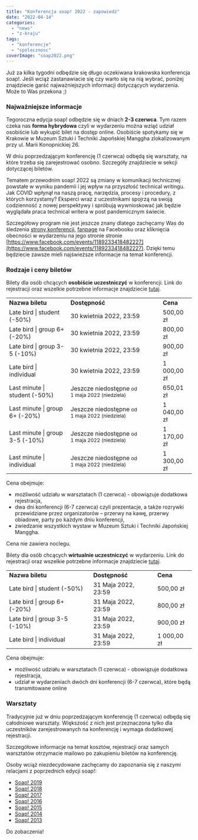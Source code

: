 ```yaml
---
title: "Konferencja soap! 2022 - zapowiedź"
date: "2022-04-14"
categories: 
  - "news"
  - "z-kraju"
tags: 
  - "konferencje"
  - "spolecznosc"
coverImage: "soap2022.png"
---
```


Już za kilka tygodni odbędzie się długo oczekiwana krakowska konferencja soap!. Jeśli wciąż zastanawiacie się czy warto się na nią wybrać, poniżej znajdziecie garść najważniejszych informacji dotyczących wydarzenia. Może to Was przekona ;)

### Najważniejsze informacje

Tegoroczna edycja soap! odbędzie się w dniach **2-3 czerwca**. Tym razem czeka nas **forma hybrydowa** czyli w wydarzeniu można wziąć udział osobiście lub wykupić bilet na dostęp online. Osobiście spotykamy się w Krakowie w Muzeum Sztuki i Techniki Japońskiej Manggha zlokalizowanym przy ul. Marii Konopnickiej 26.

W dniu poprzedzającym konferencję (1 czerwca) odbędą się warsztaty, na które trzeba się zarejestrować osobno. Szczegóły znajdziecie w sekcji dotyczącej biletów.

Tematem przewodnim soap! 2022 są zmiany w komunikacji technicznej powstałe w wyniku pandemii i jej wpływ na przyszłość technical writingu. Jak COVID wpłynął na naszą pracę, narzędzia, procesy i procedury, z których korzystamy? Eksperci wraz z uczestnikami spojrzą na swoją codzienność z nowej perspektywy i spróbują wywnioskować jak będzie wyglądała praca technical writera w post pandemicznym świecie.

Szczegółowy program nie jest jeszcze znany dlatego zachęcamy Was do śledzenia [strony konferencji](https://soapconf.com/), [fanpage](https://www.facebook.com/soapconf) na Facebooku oraz kliknięcia obecności w wydarzeniu na jego stronie stronie [https://www.facebook.com/events/1189233418482227](https://www.facebook.com/events/1189233418482227). Dzięki temu będziecie zawsze mieli najświeższe informacje na temat konferencji.

### Rodzaje i ceny biletów

Bilety dla osób chcących **osobiście uczestniczyć** w konferencji. Link do rejestracji oraz wszelkie potrzebne informacje znajdziecie [tutaj](https://evenea.pl/pl/wydarzenie/soap2022inperson).

<table><tbody><tr><td><strong>Nazwa biletu</strong></td><td><strong>Dostępność</strong></td><td><strong>Cena</strong></td></tr><tr><td>Late bird | student (-50%)</td><td>30&nbsp;kwietnia&nbsp;2022, 23:59</td><td>500,00 zł</td></tr><tr><td>Late bird | group 6+ (-20%)</td><td>30&nbsp;kwietnia&nbsp;2022, 23:59</td><td>800,00 zł</td></tr><tr><td>Late bird | group 3-5 (-10%)</td><td>30&nbsp;kwietnia&nbsp;2022, 23:59</td><td>900,00 zł</td></tr><tr><td>Late bird | individual</td><td>30&nbsp;kwietnia&nbsp;2022, 23:59</td><td>1 000,00 zł</td></tr><tr><td>Last minute | student (-50%)</td><td>Jeszcze niedostępne <small>od 1&nbsp;maja&nbsp;2022<span class="weekday">&nbsp;(niedziela)</span></small></td><td>650,01 zł</td></tr><tr><td>Last minute | group 6+ (-20%)</td><td>Jeszcze niedostępne <small>od 1&nbsp;maja&nbsp;2022<span class="weekday">&nbsp;(niedziela)</span></small></td><td>1 040,00 zł</td></tr><tr><td>Last minute | group 3-5 (-10%)</td><td>Jeszcze niedostępne <small>od 1&nbsp;maja&nbsp;2022<span class="weekday">&nbsp;(niedziela)</span></small></td><td>1 170,00 zł</td></tr><tr><td>Last minute | individual</td><td>Jeszcze niedostępne <small>od 1&nbsp;maja&nbsp;2022<span class="weekday">&nbsp;(niedziela)</span></small></td><td>1 300,00 zł</td></tr></tbody></table>

Cena obejmuje:

- możliwość udziału w warsztatach (1 czerwca) - obowiązuje dodatkowa rejestracja,
- dwa dni konferencji (6-7 czerwca) czyli prezentacje, a także rozrywki przewidziane przez organizatorów – przerwy na kawę, przerwy obiadowe, party po każdym dniu konferencji,
- zwiedzanie wszystkich wystaw w Muzeum Sztuki i Techniki Japońskiej Manggha.

Cena nie zawiera noclegu.

Bilety dla osób chcących **wirtualnie uczestniczyć** w wydarzeniu. Link do rejestracji oraz wszelkie potrzebne informacje znajdziecie [tutaj](https://app.evenea.pl/event/soap2022virtual/).

<table><tbody><tr><td><strong>Nazwa biletu</strong></td><td><strong>Dostępność</strong></td><td><strong>Cena</strong></td></tr><tr><td>Late bird | student (-50%)</td><td>31&nbsp;Maja&nbsp;2022, 23:59</td><td>500,00 zł</td></tr><tr><td>Late bird | group 6+ (-20%)</td><td>31&nbsp;Maja&nbsp;2022, 23:59</td><td>800,00 zł</td></tr><tr><td>Late bird | group 3-5 (-10%)</td><td>31&nbsp;Maja&nbsp;2022, 23:59</td><td>900,00 zł</td></tr><tr><td>Late bird | individual</td><td>31&nbsp;Maja&nbsp;2022, 23:59</td><td>1 000,00 zł</td></tr></tbody></table>

Cena obejmuje:

- możliwość udziału w warsztatach (1 czerwca) - obowiązuje dodatkowa rejestracja,
- udział w wydarzeniach dwóch dni konferencji (6-7 czerwca), które będą transmitowane online

### Warsztaty

Tradycyjnie już w dniu poprzedzającym konferencję (1 czerwca) odbędą się całodniowe warsztaty. Większość z nich jest przeznaczona tylko dla uczestników zarejestrowanych na konferencję i wymaga dodatkowej rejestracji.

Szczegółowe informacje na temat kosztów, rejestracji oraz samych warsztatów otrzymacie mailowo po zakupieniu biletów na konferencję.

Osoby wciąż niezdecydowane zachęcamy do zapoznania się z naszymi relacjami z poprzednich edycji soap!:

- [Soap! 2019](http://techwriter.pl/konferencja-soap-2019-wideorelacja/)
- [Soap! 2018](http://techwriter.pl/konferencja-soap-2018-relacja/)
- [Soap! 2017](http://techwriter.pl/soap-2017-juz-za-nami-relacja/)
- [Soap! 2016](http://techwriter.pl/konferencja-soap-2016-podsumowanie/)
- [Soap! 2015](http://techwriter.pl/soap-2015-opis-wybranych-prezentacji/)
- [Soap! 2014](http://techwriter.pl/mydlo-lubi-zabawe/)
- [Soap! 2013](http://techwriter.pl/soap-technical-communication-conference-relacja/)

Do zobaczenia!
